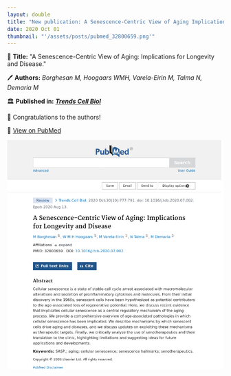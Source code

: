 ```yaml
---
layout: double
title: "New publication: A Senescence-Centric View of Aging Implications for Longevity and Disease"
date: 2020 Oct 01
thumbnail: "'/assets/posts/pubmed_32800659.png'"
---
```

📖 <strong>Title:</strong> "A Senescence-Centric View of Aging: Implications for Longevity and Disease."  

🖊️ <strong>Authors:</strong> <em>Borghesan M, Hoogaars WMH, Varela-Eirin M, Talma N, Demaria M</em>  

🏛️ <strong>Published in:</strong> <em><strong><ins>Trends Cell Biol</ins></strong></em>  

🎉 Congratulations to the authors!  

🔗 <a href="https://pubmed.ncbi.nlm.nih.gov/32800659/">View on PubMed</a>  

![Publication Image](/assets/posts/pubmed_32800659.png)
